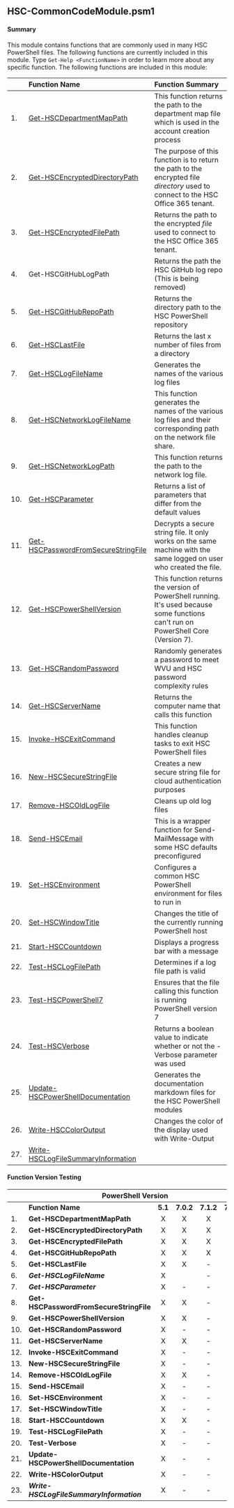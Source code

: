 ## HSC-CommonCodeModule.psm1

#### Summary
This module contains functions that are commonly used in many HSC PowerShell files. The following functions are currently included in this module. Type `Get-Help <FunctionName>` in order to learn more about any specific function. The following functions are included in this module:

| | Function Name | Function Summary |
| :--- | :------------- | :--- |
| 1. | [Get-HSCDepartmentMapPath](https://github.com/jbrusoe/HSC-PowerShell-Repository/blob/master/1HSCCustomModules/HSC-CommonCodeModule/Documentation/Get-HSCDepartmentMapPath.md) | This function returns the path to the department map file which is used in the account creation process |
| 2. | [Get-HSCEncryptedDirectoryPath](https://github.com/jbrusoe/HSC-PowerShell-Repository/blob/master/1HSCCustomModules/HSC-CommonCodeModule/Documentation/Get-HSCEncryptedDirectoryPath.md) | The purpose of this function is to return the path to the encrypted file *directory* used to connect to the HSC Office 365 tenant. |
| 3. | [Get-HSCEncryptedFilePath](https://github.com/jbrusoe/HSC-PowerShell-Repository/blob/master/1HSCCustomModules/HSC-CommonCodeModule/Documentation/Get-HSCEncryptedFilePath.md) | Returns the path to the encrypted *file* used to connect to the HSC Office 365 tenant.|
| 4. | Get-HSCGitHubLogPath | Returns the path the HSC GitHub log repo (This is being removed) |
| 5. | [Get-HSCGitHubRepoPath](https://github.com/jbrusoe/HSC-PowerShell-Repository/blob/master/1HSCCustomModules/HSC-CommonCodeModule/Documentation/Get-HSCGitHubRepoPath.md) | Returns the directory path to the HSC PowerShell repository |
| 6. | [Get-HSCLastFile](https://github.com/jbrusoe/HSC-PowerShell-Repository/blob/master/1HSCCustomModules/HSC-CommonCodeModule/Documentation/Get-HSCLastFile.md) | Returns the last x number of files from a directory |
| 7. | [Get-HSCLogFileName](https://github.com/jbrusoe/HSC-PowerShell-Repository/blob/master/1HSCCustomModules/HSC-CommonCodeModule/Documentation/Get-HSCLogFileName.md) | Generates the names of the various log files |
| 8. | [Get-HSCNetworkLogFileName](https://github.com/jbrusoe/HSC-PowerShell-Repository/blob/master/1HSCCustomModules/HSC-CommonCodeModule/Documentation/Get-HSCNetworkLogFileName.md) | This function generates the names of the various log files and their corresponding path on the network file share. |
| 9. | [Get-HSCNetworkLogPath](https://github.com/jbrusoe/HSC-PowerShell-Repository/blob/master/1HSCCustomModules/HSC-CommonCodeModule/Documentation/Get-HSCNetworkLogPath.md) |  This function returns the path to the network log file. |
| 10. | [Get-HSCParameter](https://github.com/jbrusoe/HSC-PowerShell-Repository/blob/master/1HSCCustomModules/HSC-CommonCodeModule/Documentation/Get-HSCParameter.md) | Returns a list of parameters that differ from the default values |
| 11. | [Get-HSCPasswordFromSecureStringFile](https://github.com/jbrusoe/HSC-PowerShell-Repository/blob/master/1HSCCustomModules/HSC-CommonCodeModule/Documentation/Get-HSCPasswordFromSecureStringFile.md) | Decrypts a secure string file. It only works on the same machine with the same logged on user who created the file. |
| 12. | [Get-HSCPowerShellVersion](https://github.com/jbrusoe/HSC-PowerShell-Repository/blob/master/1HSCCustomModules/HSC-CommonCodeModule/Documentation/Get-HSCPowerShellVersion.md) | This function returns the version of PowerShell running. It's used because some functions can't run on PowerShell Core (Version 7). |
| 13. | [Get-HSCRandomPassword](https://github.com/jbrusoe/HSC-PowerShell-Repository/blob/master/1HSCCustomModules/HSC-CommonCodeModule/Documentation/Get-HSCRandomPassword.md) | Randomly generates a password to meet WVU and HSC password complexity rules |
| 14. | [Get-HSCServerName](https://github.com/jbrusoe/HSC-PowerShell-Repository/blob/master/1HSCCustomModules/HSC-CommonCodeModule/Documentation/Get-HSCServerName.md) | Returns the computer name that calls this function |
| 15. | [Invoke-HSCExitCommand](https://github.com/jbrusoe/HSC-PowerShell-Repository/blob/master/1HSCCustomModules/HSC-CommonCodeModule/Documentation/Invoke-HSCExitCommand.md) | This function handles cleanup tasks to exit HSC PowerShell files | 
| 16. | [New-HSCSecureStringFile](https://github.com/jbrusoe/HSC-PowerShell-Repository/tree/master/3PowerShell-Code-Review/2021-04-15/PSRunspaces) | Creates a new secure string file for cloud authentication purposes |
| 17. | [Remove-HSCOldLogFile](https://github.com/jbrusoe/HSC-PowerShell-Repository/blob/master/1HSCCustomModules/HSC-CommonCodeModule/Documentation/Remove-HSCOldLogFile.md) | Cleans up old log files |
| 18. | [Send-HSCEmail](https://github.com/jbrusoe/HSC-PowerShell-Repository/blob/master/1HSCCustomModules/HSC-CommonCodeModule/Documentation/Send-HSCEmail.md) | This is a wrapper function for Send-MailMessage with some HSC defaults preconfigured |
| 19. | [Set-HSCEnvironment](https://github.com/jbrusoe/HSC-PowerShell-Repository/blob/master/1HSCCustomModules/HSC-CommonCodeModule/Documentation/Set-HSCEnvironment.md) | Configures a common HSC PowerShell environment for files to run in |
| 20. | [Set-HSCWindowTitle](https://github.com/jbrusoe/HSC-PowerShell-Repository/blob/master/1HSCCustomModules/HSC-CommonCodeModule/Documentation/Set-HSCWindowTitle.md) | Changes the title of the currently running PowerShell host |
| 21. | [Start-HSCCountdown](https://github.com/jbrusoe/HSC-PowerShell-Repository/blob/master/1HSCCustomModules/HSC-CommonCodeModule/Documentation/Start-HSCCountdown.md) | Displays a progress bar with a message |
| 22. | [Test-HSCLogFilePath](https://github.com/jbrusoe/HSC-PowerShell-Repository/blob/master/1HSCCustomModules/HSC-CommonCodeModule/Documentation/Test-HSCVerbose.md) | Determines if a log file path is valid |
| 23. | [Test-HSCPowerShell7](https://github.com/jbrusoe/HSC-PowerShell-Repository/blob/master/1HSCCustomModules/HSC-CommonCodeModule/Documentation/Test-HSCPowerShell7.md) | Ensures that the file calling this function is running PowerShell version 7 |
| 24. | [Test-HSCVerbose](https://github.com/jbrusoe/HSC-PowerShell-Repository/blob/master/1HSCCustomModules/HSC-CommonCodeModule/Documentation/Test-HSCVerbose.md) | Returns a boolean value to indicate whether or not the -Verbose parameter was used |
| 25. | [Update-HSCPowerShellDocumentation](https://github.com/jbrusoe/HSC-PowerShell-Repository/blob/master/1HSCCustomModules/HSC-CommonCodeModule/Documentation/Update-HSCPowerShellDocumentation.md) | Generates the documentation markdown files for the HSC PowerShell modules |
| 26. | [Write-HSCColorOutput](https://github.com/jbrusoe/HSC-PowerShell-Repository/blob/master/1HSCCustomModules/HSC-CommonCodeModule/Documentation/Write-HSCColorOutput.md) | Changes the color of the display used with Write-Output |
| 27. | [Write-HSCLogFileSummaryInformation](https://github.com/jbrusoe/HSC-PowerShell-Repository/blob/master/1HSCCustomModules/HSC-CommonCodeModule/Documentation/Write-HSCLogFileSummaryInformation.md) | |

#### Function Version Testing
<table>
<thead>
  <tr>
    <th></th>
    <th colspan="5"><b>PowerShell Version</b></th>
    <th></th>
  </tr>
</thead>
<tbody>
  <tr>
    <td></td>
    <td><b>Function Name</b></td>
    <td><b>5.1</b></td>
    <td><b>7.0.2</b></td>
    <td><b>7.1.2</b></td>
    <td><b>7.1.3</b></td>
    <td><b>Pester</b></td>
  </tr>
  <tr>
    <td>1.</td>
    <td><b>Get-HSCDepartmentMapPath</b></td>
    <td style="text-align:center">X</td>
    <td style="text-align:center">X</td>
    <td style="text-align:center">X</td>
    <td style="text-align:center">X</td>
    <td style="text-align:center">X</td>
  </tr>
  <tr>
    <td>2.</td>
    <td><b>Get-HSCEncryptedDirectoryPath</b></td>
    <td style="text-align:center">X</td>
    <td style="text-align:center">X</td>
    <td style="text-align:center">X</td>
    <td style="text-align:center">X</td>
    <td style="text-align:center">X</td>
  </tr>
   <tr>
    <td>3.</td>
    <td><b>Get-HSCEncryptedFilePath</b></td>
    <td style="text-align:center">X</td>
    <td style="text-align:center">X</td>
    <td style="text-align:center">X</td>
    <td style="text-align:center">X</td>
    <td style="text-align:center">X</td>
  </tr>
  <tr>
    <td>4.</td>
    <td><b>Get-HSCGitHubRepoPath</b></td>
    <td style="text-align:center">X</td>
    <td style="text-align:center">X</td>
    <td style="text-align:center">X</td>
    <td style="text-align:center">X</td>
    <td style="text-align:center">X</td>
  </tr>
    <tr>
    <td>5.</td>
    <td><b>Get-HSCLastFile</b></td>
    <td style="text-align:center">X</td>
    <td style="text-align:center">X</td>
    <td style="text-align:center">-</td>
    <td style="text-align:center">X</td>
    <td style="text-align:center">X</td>
  </tr>
  <tr>
    <td>6.</td>
    <td><b><i>Get-HSCLogFileName</i></b></td>
    <td style="text-align:center">X</td>
    <td style="text-align:center"></td>
    <td style="text-align:center">-</td>
    <td style="text-align:center">-</td>
    <td style="text-align:center">-</td>
  </tr>
   <tr>
    <td>7.</td> 
     <td><b><i>Get-HSCParameter</i></b></td>
    <td style="text-align:center">X</td>
    <td style="text-align:center">-</td>
    <td style="text-align:center">-</td>
    <td style="text-align:center">-</td>
    <td style="text-align:center">-</td>
  </tr>
  <tr>
    <td>8.</td>
    <td><b>Get-HSCPasswordFromSecureStringFile</b></td>
    <td style="text-align:center">X</td>
    <td style="text-align:center">X</td>
    <td style="text-align:center">-</td>
    <td style="text-align:center">X</td>
    <td style="text-align:center">X</td>
  </tr>
  <tr>
    <td>9.</td>
    <td><b>Get-HSCPowerShellVersion</b></td>
    <td style="text-align:center">X</td>
    <td style="text-align:center">X</td>
    <td style="text-align:center">-</td>
    <td style="text-align:center">X</td>
    <td style="text-align:center">X</td>
  </tr>
    <tr>
    <td>10.</td>
    <td><b>Get-HSCRandomPassword</b></td>
    <td style="text-align:center">X</td>
    <td style="text-align:center">-</td>
    <td style="text-align:center">-</td>
    <td style="text-align:center">X</td>
    <td style="text-align:center">X</td>
  </tr>
  <tr>
    <td>11.</td>
    <td><b>Get-HSCServerName</b></td>
    <td style="text-align:center">X</td>
    <td style="text-align:center">X</td>
    <td style="text-align:center">-</td>
    <td style="text-align:center">X</td>
    <td style="text-align:center">X</td>
  </tr>
   <tr>
    <td>12.</td>
    <td><b>Invoke-HSCExitCommand</b></td>
    <td style="text-align:center">X</td>
    <td style="text-align:center">-</td>
    <td style="text-align:center">-</td>
    <td style="text-align:center">X</td>
    <td style="text-align:center">X</td>
  </tr>
  <tr>
    <td>13.</td>
    <td><b>New-HSCSecureStringFile</b></td>
    <td style="text-align:center">X</td>
    <td style="text-align:center">-</td>
    <td style="text-align:center">-</td>
    <td style="text-align:center">X</td>
    <td style="text-align:center">X</td>
  </tr>
  <tr>
    <td>14.</td>
    <td><b>Remove-HSCOldLogFile</b></td>
    <td style="text-align:center">X</td>
    <td style="text-align:center">X</td>
    <td style="text-align:center">-</td>
    <td style="text-align:center">X</td>
    <td style="text-align:center">X</td>
  </tr>
  <tr>
    <td>15.</td>
    <td><b>Send-HSCEmail</b></td>
    <td style="text-align:center">X</td>
    <td style="text-align:center">-</td>
    <td style="text-align:center">-</td>
    <td style="text-align:center">X</td>
    <td style="text-align:center">X</td>
  </tr>
  <tr>
    <td>16.</td>
    <td><b>Set-HSCEnvironment</b></td>
    <td style="text-align:center">X</td>
    <td style="text-align:center">-</td>
    <td style="text-align:center">-</td>
    <td style="text-align:center">X</td>
    <td style="text-align:center">X</td>
  </tr>
  <tr>
    <td>17.</td>
    <td><b>Set-HSCWindowTitle</b></td>
    <td style="text-align:center">X</td>
    <td style="text-align:center">-</td>
    <td style="text-align:center">-</td>
    <td style="text-align:center">X</td>
    <td style="text-align:center">X</td>
  </tr>
  <tr>
    <td>18.</td>
    <td><b>Start-HSCCountdown</b></td>
    <td style="text-align:center">X</td>
    <td style="text-align:center">X</td>
    <td style="text-align:center">-</td>
    <td style="text-align:center">X</td>
    <td style="text-align:center">X</td>
  </tr>
  <tr>
    <td>19.</td>
    <td><b>Test-HSCLogFilePath</b></td>
    <td style="text-align:center">X</td>
    <td style="text-align:center">-</td>
    <td style="text-align:center">-</td>
    <td style="text-align:center">X</td>
    <td style="text-align:center">X</td>
  </tr>
  <tr>
    <td>20.</td>
    <td><b>Test-Verbose</b></td>
    <td style="text-align:center">X</td>
    <td style="text-align:center">-</td>
    <td style="text-align:center">-</td>
  <td style="text-align:center">X</td>
    <td s1yle="text-align:center">X</td>
  </tr>
  <tr>
    <td>21.</td>
    <td><b>Update-HSCPowerShellDocumentation</b></td>
    <td style="text-align:center">X</td>
    <td style="text-align:center">-</td>
    <td style="text-align:center">-</td>
    <td style="text-align:center">X</td>
    <td style="text-align:center">X</td>
  </tr>  <tr>
  <td>22.</td>
    <td><b>Write-HSColorOutput</b></td>
    <td style="text-align:center">X</td>
    <td style="text-align:center">-</td>
    <td style="text-align:center">-</td>
    <td style="text-align:center">X</td>
    <td style="text-align:center">-</td>
  </tr>
  <td>23.</td>
  <td><b><i>Write-HSCLogFileSummaryInformation</i></b></td>
    <td style="text-align:center">X</td>
    <td style="text-align:center">-</td>
    <td style="text-align:center">-</td>
    <td style="text-align:center">-</td>
    <td style="text-align:center">-</td>
  </tr>
  
</tbody>
</table>
